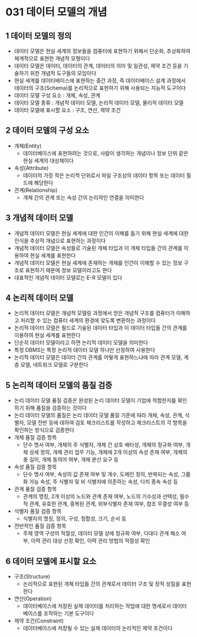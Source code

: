 # 031 데이터 모델의 개념

## 1 데이터 모델의 정의

- 데이터 모델은 현실 세계의 정보들을 컴퓨터에 표현하기 위해서 단순화, 추상화하여 체계적으로 표현한 개념적 모형이다
- 데이터 모델은 데이터, 데이터의 관계, 데이터의 의미 및 일관성, 제약 조건 등을 기술하기 위한 개념적 도구들의 모임이다
- 현실 세계를 데이터베이스에 표현하는 중간 과정, 즉 데이터베이스 설계 과정에서 데이터의 구조(Schema)를 논리적으로 표현하기 위해 사용되는 지능적 도구이다
- 데이터 모델 구성 요소 : 개체, 속성, 관계
- 데이터 모델 종류 : 개념적 데이터 모델, 논리적 데이터 모델, 물리적 데이터 모델
- 데이터 모델에 표시할 요소 : 구조, 연산, 제약 조건



## 2 데이터 모델의 구성 요소

- 개체(Entity)
  - 데이터베이스에 표현하려는 것으로, 사람이 생각하는 개념이나 정보 단위 같은 현실 세계의 대상체이다
- 속성(Attribute)
  - 데이터의 가장 작은 논리적 단위로서 파일 구조상의 데이터 항목 또는 데이터 필드에 해당한다
- 관계(Relationship)
  - 개체 간의 관계 또는 속성 간의 논리적인 연결을 의미한다



## 3 개념적 데이터 모델

- 개념적 데이터 모델은 현실 세계에 대한 인간의 이해를 돕기 위해 현실 세계에 대한 인식을 추상적 개념으로 표현하는 과정이다
- 개념적 데이터 모델은 속성들로 기술된 개체 타입과 이 개체 타입들 간의 관계를 이용하여 현실 세계를 표현한다
- 개념적 데이터 모델은 현실 세계에 존재하는 개체를 인간이 이해할 수 있는 정보 구조로 표현하기 때문에 정보 모델이라고도 한다
- 대표적인 개념적 데이터 모델로는 E-R 모델이 있다



## 4 논리적 데이터 모델

- 논리적 데이터 모델은 개념적 모델링 과정에서 얻은 개념적 구조를 컴퓨터가 이해하고 처리할 수 있는 컴퓨터 세계의 환경에 맞도록 변환하는 과정이다
- 논리적 데이터 모델은 필드로 기술된 데이터 타입과 이 데이터 타입들 간의 관계를 이용하여 현실 세계를 표현한다
- 단순히 데이터 모델이라고 하면 논리적 데이터 모델을 의미한다
- 특정 DBMS는 특정 논리적 데이터 모델 하나만 선정하여 사용한다
- 논리적 데이터 모델은 데이터 간의 관계를 어떻게 표현하느냐에 따라 관계 모델, 계층 모델, 네트워크 모델로 구분한다



## 5 논리적 데이터 모델의 품질 검증

- 논리 데이터 모델 품질 검증은 완성된 논리 데이터 모델이 기업에 적합한지를 확인하기 위해 품질을 검증하는 것이다
- 논리 데이터 모델의 품질은 논리 데이터 모델 품질 기준에 따라 개체, 속성, 관계, 식별자, 모델 전반 등에 대하여 검토 체크리스트를 작성하고 체크리스트의 각 항목을 확인하는 방식으로 검증한다
- 개체 품질 검증 항목
  - 단수 명사 여부, 개체의 주 식별자, 개체 간 상호 배타성, 개체의 정규화 여부, 개체 상세 정의, 개체 관리 업무 기능, 개체에 2개 이상의 속성 존재 여부, 개체의 총 길이, 개체 동의어 여부, 개체 분산 요구 등
- 속성 품질 검증 항목
  - 단수 명사 여부, 속성의 값 존재 여부 및 개수, 도메인 정의, 반복되는 속성, 그룹화 가능 속성, 주 식별자 및 비 식별자에 의존하는 속성, 다치 종속 속성 등
- 관계 품질 검증 항목
  - 관계의 명칭, 2개 이상의 노드와 관계 존재 여부, 노드의 기수성과 선택성, 필수적 관계, 유효한 관계, 중복된 관계, 외부식별자 존재 여부, 참조 무결성 여부 등
- 식별자 품질 검증 항목
  - 식별자의 명칭, 정의, 구성, 정합성, 크기, 순서 등
- 전반적인 품질 검증 항목
  - 주제 영역 구성의 적절성, 데이터 모델 상에 정규화 여부, 다대다 관계 해소 여부, 이력 관리 대상 선정 확인, 이력 관리 방법의 적절성 확인



## 6 데이터 모델에 표시할 요소

- 구조(Structure)
  - 논리적으로 표현된 개체 타입들 간의 관계로서 데이터 구조 및 정적 성질을 표현한다
- 연산(Operation)
  - 데이터베이스에 저장된 실제 데이터를 처리하는 작업에 대한 명세로서 데이터베이스를 조작하는 기본 도구이다
- 제약 조건(Constraint)
  - 데이터베이스에 저장될 수 있는 실제 데이터의 논리적인 제약 조건이다

